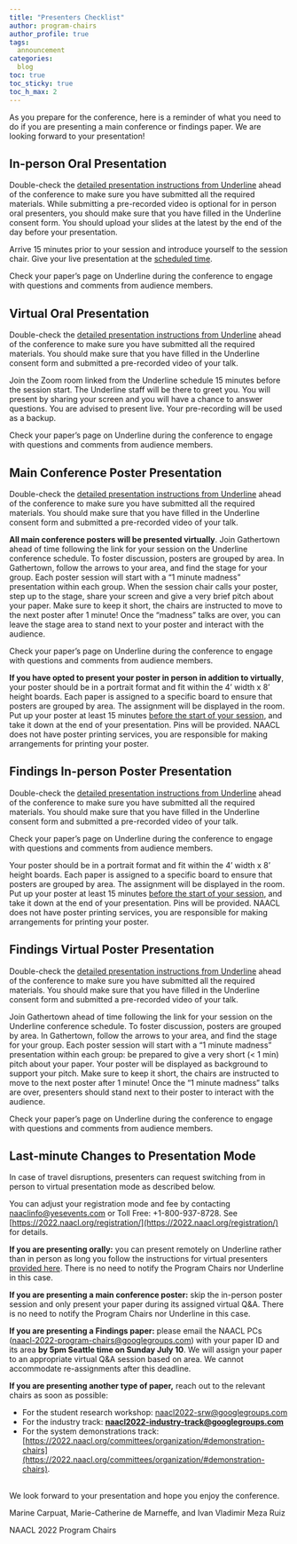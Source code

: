 ```yaml
---
title: "Presenters Checklist"
author: program-chairs
author_profile: true
tags:
  announcement
categories:
  blog
toc: true
toc_sticky: true
toc_h_max: 2
---
```


As you prepare for the conference, here is a reminder of what you need to do if you are presenting a main conference or findings paper. We are looking forward to your presentation!


## In-person Oral Presentation

Double-check the [detailed presentation instructions from Underline](https://docs.google.com/presentation/d/1SaQu5e7hYv5P5OjXecq_Pgcb8PnvUnldnwLOt9kqCpw/edit?usp=sharing) ahead of the conference to make sure you have submitted all the required materials. While submitting a pre-recorded video is optional for in person oral presenters, you should make sure that you have filled in the Underline consent form. You should upload your slides at the latest by the end of the day before your presentation.  

Arrive 15 minutes prior to your session and introduce yourself to the session chair. Give your live presentation at the [scheduled time](https://2022.naacl.org/program/schedule/).

Check your paper’s page on Underline during the conference to engage with questions and comments from audience members.


## Virtual Oral Presentation

Double-check the [detailed presentation instructions from Underline](https://docs.google.com/presentation/d/1SaQu5e7hYv5P5OjXecq_Pgcb8PnvUnldnwLOt9kqCpw/edit?usp=sharing) ahead of the conference to make sure you have submitted all the required materials. You should make sure that you have filled in the Underline consent form and submitted a pre-recorded video of your talk.

Join the Zoom room linked from the Underline schedule 15 minutes before the session start. The Underline staff will be there to greet you. You will present by sharing your screen and you will have a chance to answer questions. You are advised to present live. Your pre-recording will be used as a backup. 

Check your paper’s page on Underline during the conference to engage with questions and comments from audience members.


## Main Conference Poster Presentation

Double-check the [detailed presentation instructions from Underline](https://docs.google.com/presentation/d/1SaQu5e7hYv5P5OjXecq_Pgcb8PnvUnldnwLOt9kqCpw/edit?usp=sharing) ahead of the conference to make sure you have submitted all the required materials. You should make sure that you have filled in the Underline consent form and submitted a pre-recorded video of your talk.

**All main conference posters will be presented virtually**. Join Gathertown ahead of time following the link for your session on the Underline conference schedule. To foster discussion, posters are grouped by area. In Gathertown, follow the arrows to your area, and find the stage for your group. Each poster session will start with a “1 minute madness” presentation within each group. When the session chair calls your poster, step up to the stage, share your screen and give a very brief pitch about your paper. Make sure to keep it short, the chairs are instructed to move to the next poster after 1 minute! Once the “madness” talks are over, you can leave the stage area to stand next to your poster and interact with the audience.

Check your paper’s page on Underline during the conference to engage with questions and comments from audience members.

**If you have opted to present your poster in person in addition to virtually**, your poster should be in a portrait format and fit within the 4’ width x 8’ height boards.  Each paper is assigned to a specific board to ensure that posters are grouped by area. The assignment will be displayed in the room.  Put up your poster at least 15 minutes [before the start of your session](https://2022.naacl.org/program/schedule/), and take it down at the end of your presentation. Pins will be provided. NAACL does not have poster printing services, you are responsible for making arrangements for printing your poster.

## Findings In-person Poster Presentation

Double-check the [detailed presentation instructions from Underline](https://docs.google.com/presentation/d/1SaQu5e7hYv5P5OjXecq_Pgcb8PnvUnldnwLOt9kqCpw/edit?usp=sharing) ahead of the conference to make sure you have submitted all the required materials. You should make sure that you have filled in the Underline consent form and submitted a pre-recorded video of your talk.

Check your paper’s page on Underline during the conference to engage with questions and comments from audience members.

Your poster should be in a portrait format and fit within the 4’ width x 8’ height boards.  Each paper is assigned to a specific board to ensure that posters are grouped by area. The assignment will be displayed in the room.  Put up your poster at least 15 minutes [before the start of your session](https://2022.naacl.org/program/schedule/), and take it down at the end of your presentation. Pins will be provided. NAACL does not have poster printing services, you are responsible for making arrangements for printing your poster.


## Findings Virtual Poster Presentation

Double-check the [detailed presentation instructions from Underline](https://docs.google.com/presentation/d/1SaQu5e7hYv5P5OjXecq_Pgcb8PnvUnldnwLOt9kqCpw/edit?usp=sharing) ahead of the conference to make sure you have submitted all the required materials. You should make sure that you have filled in the Underline consent form and submitted a pre-recorded video of your talk.

Join Gathertown ahead of time following the link for your session on the Underline conference schedule. To foster discussion, posters are grouped by area. In Gathertown, follow the arrows to your area, and find the stage for your group. Each poster session will start with a “1 minute madness” presentation within each group: be prepared to give a very short (&lt; 1 min) pitch about your paper. Your poster will be displayed as background to support your pitch. Make sure to keep it short, the chairs are instructed to move to the next poster after 1 minute! Once the “1 minute madness” talks are over, presenters should stand next to their poster to interact with the audience.

Check your paper’s page on Underline during the conference to engage with questions and comments from audience members.


## Last-minute Changes to Presentation Mode

In case of travel disruptions, presenters can request switching from in person to virtual presentation mode as described below. 

You can adjust your registration mode and fee by contacting [naaclinfo@yesevents.com](mailto:naaclinfo@yesevents.com) or Toll Free: +1-800-937-8728. See [https://2022.naacl.org/registration/](https://2022.naacl.org/registration/) for details.

**If you are presenting orally:** you can present remotely on Underline rather than in person as long you follow the instructions for virtual presenters [provided here](https://docs.google.com/presentation/d/1SaQu5e7hYv5P5OjXecq_Pgcb8PnvUnldnwLOt9kqCpw/edit?usp=sharing). There is no need to notify the Program Chairs nor Underline in this case.

**If you are presenting a main conference poster:** skip the in-person poster session and only present your paper during its assigned virtual Q&A. There is no need to notify the Program Chairs nor Underline in this case.

**If you are presenting a Findings paper:** please email the NAACL PCs (naacl-2022-program-chairs@googlegroups.com) with your paper ID and its area **by 5pm Seattle time on Sunday July 10**. We will assign your paper to an appropriate virtual Q&A session based on area. We cannot accommodate re-assignments after this deadline. 

**If you are presenting another type of paper,** reach out to the relevant chairs as soon as possible:

* For the student research workshop: naacl2022-srw@googlegroups.com
* For the industry track: **[naacl2022-industry-track@googlegroups.com](https://2022.naacl.org/calls/industry/naacl2022-industry-track@googlegroups.com)**
* For the system demonstrations track: [https://2022.naacl.org/committees/organization/#demonstration-chairs](https://2022.naacl.org/committees/organization/#demonstration-chairs).

\
We look forward to your presentation and hope you enjoy the conference.

Marine Carpuat, Marie-Catherine de Marneffe, and Ivan Vladimir Meza Ruiz

NAACL 2022 Program Chairs
